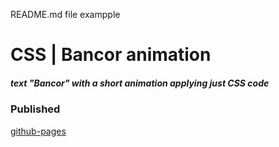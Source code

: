 README.md file exampple

# CSS | Bancor animation

##### text "Bancor" with a short animation applying just CSS code

### Published

[github-pages](https://www.udemy.com/)
